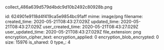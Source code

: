 collect_486a639d579d4bdc9d10b2492c80928b.png

id: 624901e9118d4f419ca5e9854bc91aff
mime: image/png
filename: 
created_time: 2020-05-21T08:43:27.029Z
updated_time: 2020-05-21T08:43:27.029Z
user_created_time: 2020-05-21T08:43:27.029Z
user_updated_time: 2020-05-21T08:43:27.029Z
file_extension: png
encryption_cipher_text: 
encryption_applied: 0
encryption_blob_encrypted: 0
size: 15976
is_shared: 0
type_: 4